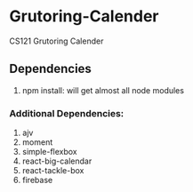 # Grutoring-Calender
CS121 Grutoring Calender

## Dependencies
1. npm install: will get almost all node modules

### Additional Dependencies:

1. ajv
2. moment
3. simple-flexbox
4. react-big-calendar
5. react-tackle-box
6. firebase
